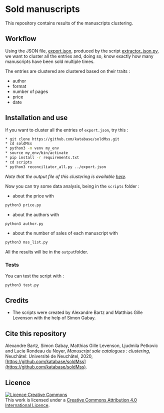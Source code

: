 # Sold manuscripts

This repository contains results of the manuscripts clustering.

## Workflow

Using the JSON file, [export.json](https://github.com/katabase/soldMss/blob/main/export.json), produced by the script [extractor_json.py](https://github.com/katabase/3_TaggedData/blob/main/script/extractor_json.py), we want to cluster all the entries and, doing so, know exactly how many manuscripts have been sold multiple times.

The entries are clustered are clustered based on their traits :
* author
* format
* number of pages
* price
* date

## Installation and use

If you want to cluster all the entries of `export.json`, try this :

```bash
* git clone https://github.com/katabase/soldMss.git
* cd soldMss
* python3 -m venv my_env
* source my_env/bin/activate
* pip install -r requirements.txt
* cd scripts
* python3 reconciliator_all.py ../export.json
```

*Note that the output file of this clustering is available [here](https://github.com/katabase/soldMss/blob/main/output/reconciliated.json).*

Now you can try some data analysis, being in the `scripts` folder :

* about the price with 
```bash
python3 price.py
```

* about the authors with 
```bash
python3 author.py
```
* about the number of sales of each manuscript with 
```bash
python3 mss_list.py
```

All the results will be in the `output`folder.

### Tests

You can test the script with :
```bash
python3 test.py
```

## Credits

* The scripts were created by Alexandre Bartz and Matthias Gille Levenson with the help of Simon Gabay.


## Cite this repository
Alexandre Bartz, Simon Gabay, Matthias Gille Levenson, Ljudmila Petkovic and Lucie Rondeau du Noyer, _Manuscript sale catalogues : clustering_, Neuchâtel: Université de Neuchâtel, 2020, [https://github.com/katabase/soldMss](https://github.com/katabase/soldMss).

## Licence
<a rel="license" href="http://creativecommons.org/licenses/by/4.0/"><img alt="Licence Creative Commons" style="border-width:0" src="https://i.creativecommons.org/l/by/4.0/88x31.png" /></a><br />This work is licensed under a <a rel="license" href="http://creativecommons.org/licenses/by/4.0/">Creative Commons Attribution 4.0 International Licence</a>.